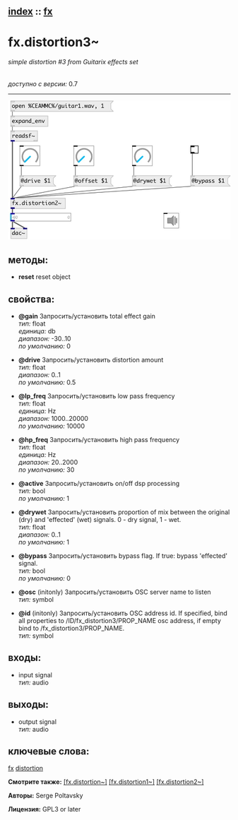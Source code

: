 [index](index.html) :: [fx](category_fx.html)
---

# fx.distortion3~

###### simple distortion #3 from Guitarix effects set

*доступно с версии:* 0.7

---




[![example](../examples/img/fx.distortion3~.jpg)](../examples/pd/fx.distortion3~.pd)





## методы:

* **reset**
reset object<br>




## свойства:

* **@gain** 
Запросить/установить total effect gain<br>
_тип:_ float<br>
_единица:_ db<br>
_диапазон:_ -30..10<br>
_по умолчанию:_ 0<br>

* **@drive** 
Запросить/установить distortion amount<br>
_тип:_ float<br>
_диапазон:_ 0..1<br>
_по умолчанию:_ 0.5<br>

* **@lp_freq** 
Запросить/установить low pass frequency<br>
_тип:_ float<br>
_единица:_ Hz<br>
_диапазон:_ 1000..20000<br>
_по умолчанию:_ 10000<br>

* **@hp_freq** 
Запросить/установить high pass frequency<br>
_тип:_ float<br>
_единица:_ Hz<br>
_диапазон:_ 20..2000<br>
_по умолчанию:_ 30<br>

* **@active** 
Запросить/установить on/off dsp processing<br>
_тип:_ bool<br>
_по умолчанию:_ 1<br>

* **@drywet** 
Запросить/установить proportion of mix between the original (dry) and &#39;effected&#39; (wet) signals. 0 -
dry signal, 1 - wet.<br>
_тип:_ float<br>
_диапазон:_ 0..1<br>
_по умолчанию:_ 1<br>

* **@bypass** 
Запросить/установить bypass flag. If true: bypass &#39;effected&#39; signal.<br>
_тип:_ bool<br>
_по умолчанию:_ 0<br>

* **@osc** (initonly)
Запросить/установить OSC server name to listen<br>
_тип:_ symbol<br>

* **@id** (initonly)
Запросить/установить OSC address id. If specified, bind all properties to
/ID/fx_distortion3/PROP_NAME osc address, if empty bind to
/fx_distortion3/PROP_NAME.<br>
_тип:_ symbol<br>



## входы:

* input signal<br>
_тип:_ audio



## выходы:

* output signal<br>
_тип:_ audio



## ключевые слова:

[fx](keywords/fx.html)
[distortion](keywords/distortion.html)



**Смотрите также:**
[\[fx.distortion~\]](fx.distortion~.html)
[\[fx.distortion1~\]](fx.distortion1~.html)
[\[fx.distortion2~\]](fx.distortion2~.html)




**Авторы:** Serge Poltavsky




**Лицензия:** GPL3 or later





